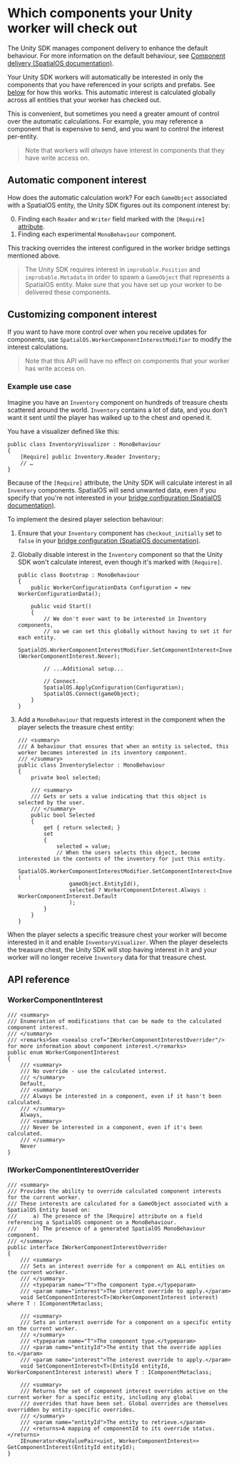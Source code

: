 # Which components your Unity worker will check out

The Unity SDK manages component delivery to enhance the default behaviour.
For more information on the default behaviour, see [Component delivery (SpatialOS documentation)](https://docs.improbable.io/reference/12.2/shared/worker-configuration/bridge-config#component-delivery).

Your Unity SDK workers will automatically be interested in only the components that you have referenced in your scripts and prefabs.
See [below](#automatic-component-interest) for how this works.
This automatic interest is calculated globally across all entities that your worker has checked out.

This is convenient, but sometimes you need a greater amount of control over the automatic calculations.
For example, you may reference a component that is expensive to send, and you want to control the interest per-entity.

> Note that workers will *always* have interest in components that they have write access on.

## Automatic component interest

How does the automatic calculation work?
For each `GameObject` associated with a SpatialOS entity, the Unity SDK figures out its component interest by:

0. Finding each `Reader` and `Writer` field marked with the `[Require]` [attribute](../interact-with-world/interact-components.md).
0. Finding each experimental `MonoBehaviour` component.

This tracking overrides the interest configured in the worker bridge settings mentioned above.

> The Unity SDK requires interest in `improbable.Position` and `improbable.Metadata` in order to
spawn a `GameObject` that represents a SpatialOS entity. Make sure that you have set up your worker to be delivered these components.

## Customizing component interest

If you want to have more control over when you receive updates for components, use `SpatialOS.WorkerComponentInterestModifier`
to modify the interest calculations.

> Note that this API will have no effect on components that your worker has write access on.

### Example use case

Imagine you have an `Inventory` component on hundreds of treasure chests scattered around the world.
`Inventory` contains a lot of data, and you don't want it sent until the player has walked up to the chest and opened it.

You have a visualizer defined like this:

```
public class InventoryVisualizer : MonoBehaviour
{
    [Require] public Inventory.Reader Inventory;
    // …
}
```

Because of the `[Require]` attribute, the Unity SDK will calculate interest in all `Inventory`
components. SpatialOS will send unwanted data, even if you specify that you're not interested in your [bridge configuration (SpatialOS documentation)](https://docs.improbable.io/reference/12.2/shared/worker-configuration/bridge-config#component-delivery).

To implement the desired player selection behaviour:

1. Ensure that your `Inventory` component has `checkout_initially` set to `false` in your
[bridge configuration (SpatialOS documentation)](https://docs.improbable.io/reference/12.2/shared/worker-configuration/bridge-config#components-to-check-out-initially).

2. Globally disable interest in the `Inventory` component so that the Unity SDK won't calculate interest,
even though it's marked with `[Require]`.

    ```
    public class Bootstrap : MonoBehaviour
    {
        public WorkerConfigurationData Configuration = new WorkerConfigurationData();

        public void Start()
        {
            // We don't ever want to be interested in Inventory components,
            // so we can set this globally without having to set it for each entity.
            SpatialOS.WorkerComponentInterestModifier.SetComponentInterest<Inventory>(WorkerComponentInterest.Never);

            // ...Additional setup...

            // Connect.
            SpatialOS.ApplyConfiguration(Configuration);
            SpatialOS.Connect(gameObject);
        }
    }
    ```

3. Add a `MonoBehaviour` that requests interest in the component when the player selects the treasure chest entity:

    ```
    /// <summary>
    /// A behaviour that ensures that when an entity is selected, this worker becomes interested in its inventory component.
    /// </summary>
    public class InventorySelector : MonoBehaviour
    {
        private bool selected;

        /// <summary>
        /// Gets or sets a value indicating that this object is selected by the user.
        /// </summary>
        public bool Selected
        {
            get { return selected; }
            set
            {
                selected = value;
                // When the users selects this object, become interested in the contents of the inventory for just this entity.
                SpatialOS.WorkerComponentInterestModifier.SetComponentInterest<Inventory>(
                    gameObject.EntityId(),
                    selected ? WorkerComponentInterest.Always : WorkerComponentInterest.Default
                    );
            }
        }
    }
    ```

When the player selects a specific treasure chest your worker will become interested in it and enable `InventoryVisualizer`.
When the player deselects the treasure chest, the Unity SDK will stop having interest in it and your worker will no
longer receive `Inventory` data for that treasure chest.

## API reference

### WorkerComponentInterest

```
/// <summary>
/// Enumeration of modifications that can be made to the calculated component interest.
/// </summary>
/// <remarks>See <seealso cref="IWorkerComponentInterestOverrider"/> for more information about component interest.</remarks>
public enum WorkerComponentInterest
{
    /// <summary>
    /// No override - use the calculated interest.
    /// </summary>
    Default,
    /// <summary>
    /// Always be interested in a component, even if it hasn't been calculated.
    /// </summary>
    Always,
    /// <summary>
    /// Never be interested in a component, even if it's been calculated.
    /// </summary>
    Never
}
```

### IWorkerComponentInterestOverrider

```
/// <summary>
/// Provides the ability to override calculated component interests for the current worker.
/// These interests are calculated for a GameObject associated with a SpatialOS Entity based on:
///     a) The presence of the [Require] attribute on a field referencing a SpatialOS component on a MonoBehaviour.
///     b) The presence of a generated SpatialOS MonoBehaviour component.
/// </summary>
public interface IWorkerComponentInterestOverrider
{
    /// <summary>
    /// Sets an interest override for a component on ALL entities on the current worker.
    /// </summary>
    /// <typeparam name="T">The component type.</typeparam>
    /// <param name="interest">The interest override to apply.</param>
    void SetComponentInterest<T>(WorkerComponentInterest interest) where T : IComponentMetaclass;

    /// <summary>
    /// Sets an interest override for a component on a specific entity on the current worker.
    /// </summary>
    /// <typeparam name="T">The component type.</typeparam>
    /// <param name="entityId">The entity that the override applies to.</param>
    /// <param name="interest">The interest override to apply.</param>
    void SetComponentInterest<T>(EntityId entityId, WorkerComponentInterest interest) where T : IComponentMetaclass;

    /// <summary>
    /// Returns the set of component interest overrides active on the current worker for a specific entity, including any global
    /// overrides that have been set. Global overrides are themselves overridden by entity-specific overrides.
    /// </summary>
    /// <param name="entityId">The entity to retrieve.</param>
    /// <returns>A mapping of componentId to its override status.</returns>
    IEnumerator<KeyValuePair<uint, WorkerComponentInterest>> GetComponentInterest(EntityId entityId);
}
```
